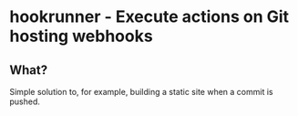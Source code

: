 # hookrunner - Execute actions on Git hosting webhooks

## What?

Simple solution to, for example, building a static site when a commit is pushed.